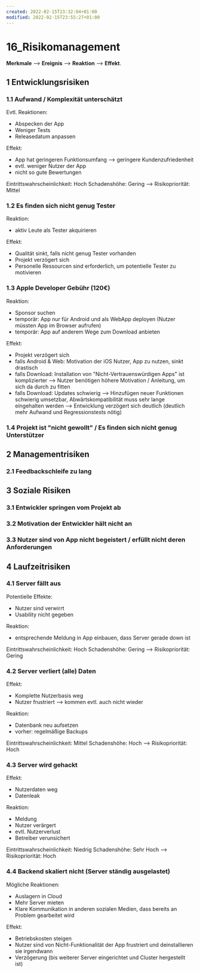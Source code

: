 ```yaml
---
created: 2022-02-15T23:32:04+01:00
modified: 2022-02-15T23:55:27+01:00
---
```


# 16_Risikomanagement

**Merkmale** --> **Ereignis** --> **Reaktion** --> **Effekt**.


## 1 Entwicklungsrisiken

### 1.1 Aufwand / Komplexität unterschätzt

Evtl. Reaktionen:
  - Abspecken der App
  - Weniger Tests
  - Releasedatum anpassen

Effekt:
  - App hat geringeren Funktionsumfang --> geringere Kundenzufriedenheit
  - evtl. weniger Nutzer der App
  - nicht so gute Bewertungen

Eintrittswahrscheinlichkeit: Hoch
Schadenshöhe: Gering
--> Risikopriorität: Mittel

### 1.2 Es finden sich nicht genug Tester

Reaktion:
  - aktiv Leute als Tester akquirieren

Effekt:
  - Qualität sinkt, falls nicht genug Tester vorhanden
  - Projekt verzögert sich
  - Personelle Ressourcen sind erforderlich, um potentielle Tester zu motivieren

### 1.3 Apple Developer Gebühr (120€)

Reaktion:
  - Sponsor suchen
  - temporär: App nur für Android und als WebApp deployen (Nutzer müssten App im Browser aufrufen)
  - temporär: App auf anderem Wege zum Download anbieten

Effekt:
  - Projekt verzögert sich
  - falls Android & Web: Motivation der iOS Nutzer, App zu nutzen, sinkt drastisch
  - falls Download: Installation von "Nicht-Vertrauenswürdigen Apps" ist komplizierter --> Nutzer benötigen höhere Motivation / Anleitung, um sich da durch zu fitten
  - falls Download: Updates schwierig --> Hinzufügen neuer Funktionen schwierig umsetzbar, Abwärtskompatibilität muss sehr lange eingehalten werden --> Entwicklung verzögert sich deutlich (deutlich mehr Aufwand und Regressionstests nötig)

### 1.4 Projekt ist "nicht gewollt" / Es finden sich nicht genug Unterstützer

## 2 Managementrisiken

### 2.1 Feedbackschleife zu lang

## 3 Soziale Risiken 

### 3.1 Entwickler springen vom Projekt ab

### 3.2 Motivation der Entwickler hält nicht an

### 3.3 Nutzer sind von App nicht begeistert / erfüllt nicht deren Anforderungen

## 4 Laufzeitrisiken

### 4.1 Server fällt aus

Potentielle Effekte:
  - Nutzer sind verwirrt
  - Usability nicht gegeben

Reaktion:
  - entsprechende Meldung in App einbauen, dass Server gerade down ist

Eintrittswahrscheinlichkeit: Hoch
Schadenshöhe: Gering
--> Risikopriorität: Gering

### 4.2 Server verliert (alle) Daten

Effekt:
  - Komplette Nutzerbasis weg
  - Nutzer frustriert --> kommen evtl. auch nicht wieder

Reaktion:
  - Datenbank neu aufsetzen
  - vorher: regelmäßige Backups

Eintrittswahrscheinlichkeit: Mittel
Schadenshöhe: Hoch
--> Risikopriorität: Hoch

### 4.3 Server wird gehackt

Effekt:
  - Nutzerdaten weg
  - Datenleak

Reaktion:
  - Meldung
  - Nutzer verärgert
  - evtl. Nutzerverlust
  - Betreiber verunsichert

Eintrittswahrscheinlichkeit: Niedrig
Schadenshöhe: Sehr Hoch
--> Risikopriorität: Hoch

### 4.4 Backend skaliert nicht (Server ständig ausgelastet)

Mögliche Reaktionen:
  - Auslagern in Cloud
  - Mehr Server mieten
  - Klare Kommunikation in anderen sozialen Medien, dass bereits an Problem gearbeitet wird

Effekt:
  - Betriebskosten steigen
  - Nutzer sind von Nicht-Funktionalität der App frustriert und deinstallieren sie irgendwann
  - Verzögerung (bis weiterer Server eingerichtet und Cluster hergestellt ist)
